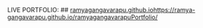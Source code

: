 LIVE PORTFOLIO: ## [ramyagangavarapu.github.io](https://ramya-gangavarapu.github.io/ramyagangavarapuPortfolio/)https://ramya-gangavarapu.github.io/ramyagangavarapuPortfolio/
